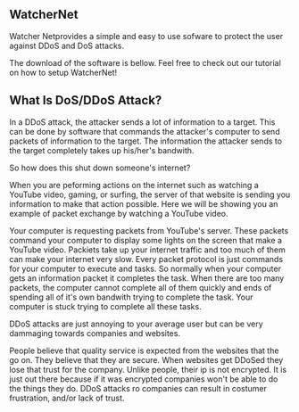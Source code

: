 ## WatcherNet
Watcher Netprovides a simple and easy to use sofware to protect the user against DDoS and DoS attacks. 

The download of the software is bellow. Feel free to check out our tutorial on how to setup WatcherNet!

## What Is DoS/DDoS Attack?

In a DDoS attack, the attacker sends a lot of information to a target. This can be done by software that commands the attacker's computer to send packets of information to the target. The information the attacker sends to the target completely takes up his/her's bandwith. 

So how does this shut down someone's internet?

When you are peforming actions on the internet such as watching a YouTube video, gaming, or surfing, the server of that website is sending you information to make that action possible. Here we will be showing you an example of packet exchange by watching a YouTube video. 

Your computer is requesting packets from YouTube's server. These packets command your computer to display some lights on the screen that make a YouTube video. Packiets take up your internet traffic and too much of them can make your internet very slow. Every packet protocol is just commands for your computer to execute and tasks. So normally when your computer gets an information packet it completes the task. When there are too many packets, the computer cannot complete all of them quickly and ends of spending all of it's own bandwith trying to complete the task. Your computer is stuck trying to complete all these tasks. 

DDoS attacks are just annoying to your average user but can be very dammaging towards companies and websites.

People believe that quality service is expected from the websites that the go on. They believe that they are secure. When websites get DDoSed they lose that trust for the company. Unlike people, their ip is not encrypted. It is just out there because if it was encrypted companies won't be able to do the things they do. DDoS attacks ro companies can result in costumer frustration, and/or lack of trust. 

